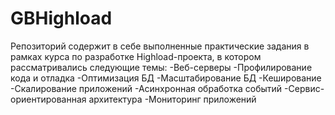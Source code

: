 # GBHighload

Репозиторий содержит в себе выполненные практические задания в рамках курса по разработке Highload-проекта, в котором рассматривались следующие темы:
-Веб-серверы
-Профилирование кода и отладка
-Оптимизация БД
-Масштабирование БД
-Кеширование
-Скалирование приложений
-Асинхронная обработка событий
-Сервис-ориентированная архитектура
-Мониторинг приложений
